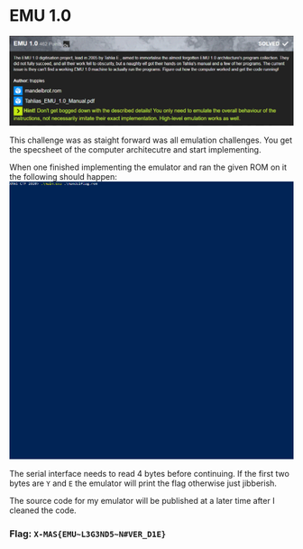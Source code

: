 # EMU 1.0

![](EMU.png)

This challenge was as staight forward was all emulation challenges. You get the specsheet of the computer architecutre and start implementing.

When one finished implementing the emulator and ran the given ROM on it the following should happen:
![](solution.gif)

The serial interface needs to read 4 bytes before continuing. If the first two bytes are `Y` and `E` the emulator will print the flag otherwise just jibberish.

The source code for my emulator will be published at a later time after I cleaned the code.

### Flag: `X-MAS{EMU~L3G3ND5~N#VER_D1E}`
